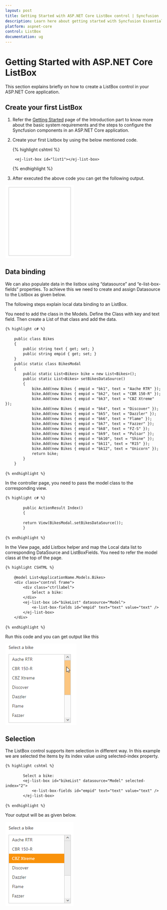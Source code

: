 ```yaml
---
layout: post
title: Getting Started with ASP.NET Core ListBox control | Syncfusion
description: Learn here about getting started with Syncfusion Essential Studio ASP.NET Core ListBox control, its elements, and more.
platform: aspnet-core
control: ListBox
documentation: ug
---
```


# Getting Started with ASP.NET Core ListBox

This section explains briefly on how to create a ListBox control in your ASP.NET Core application.

## Create your first ListBox

1. Refer the [Getting Started](https://help.syncfusion.com/aspnet-core/gettingstarted/getting-started-1-1-0) page of the Introduction part to know more about the basic system requirements and the steps to configure the Syncfusion components in an ASP.NET Core application.
2. Create your first Listbox by using the below mentioned code.

    {% highlight cshtml %}
    
        <ej-list-box id="list1"></ej-list-box>

    {% endhighlight %}

3. After executed the above code you can get the following output.

![](Getting-Started_Images/default.png)

## Data binding

We can also populate data in the listbox using “datasource” and “e-list-box-fields” properties. To achieve this we need to create and assign Datasource to the Listbox as given below.

The following steps explain local data binding to an ListBox.

You need to add the class in the Models. Define the Class with key and text field. Then create a List of that class and add the data.

    {% highlight c# %}

        public class Bikes
        {
            public string text { get; set; }
            public string empid { get; set; }
        }
        public static class BikesModal
        {
            public static List<Bikes> bike = new List<Bikes>();
            public static List<Bikes> setBikesDataSource()
            {
                bike.Add(new Bikes { empid = "bk1", text = "Aache RTR" });
                bike.Add(new Bikes { empid = "bk2", text = "CBR 150-R" });
                bike.Add(new Bikes { empid = "bk3", text = "CBZ Xtreme" });
                bike.Add(new Bikes { empid = "bk4", text = "Discover" });
                bike.Add(new Bikes { empid = "bk5", text = "Dazzler" });
                bike.Add(new Bikes { empid = "bk6", text = "Flame" });
                bike.Add(new Bikes { empid = "bk7", text = "Fazzer" });
                bike.Add(new Bikes { empid = "bk8", text = "FZ-S" });
                bike.Add(new Bikes { empid = "bk9", text = "Pulsar" });
                bike.Add(new Bikes { empid = "bk10", text = "Shine" });
                bike.Add(new Bikes { empid = "bk11", text = "R15" });
                bike.Add(new Bikes { empid = "bk12", text = "Unicorn" });
                return bike;
            }
        }

    {% endhighlight %}

In the controller page, you need to pass the model class to the corresponding view.

    {% highlight c# %}

            public ActionResult Index()
            {

            return View(BikesModal.setBikesDataSource());                
            }

    {% endhighlight %}

In the View page, add Listbox helper and map the Local data list to corresponding DataSource and ListBoxFields. You need to refer the model class at the top of the page.    

    {% highlight CSHTML %}

        @model List<ApplicationName.Models.Bikes>
        <div class="control frame">
            <div class="ctrllabel">
                Select a bike:
            </div>
            <ej-list-box id="bikeList" datasource="Model">
                <e-list-box-fields id="empid" text="text" value="text" />
            </ej-list-box>
        </div>
                
    {% endhighlight %}

Run this code and you can get output like this

![](Getting-Started_Images/datasource.png)

## Selection

The ListBox control supports item selection in different way. In this example we are selected the items by its index value using selected-index property.

    {% highlight cshtml %}
            
            Select a bike:
            <ej-list-box id="bikeList" datasource="Model" selected-index="2">
                <e-list-box-fields id="empid" text="text" value="text" />
            </ej-list-box> 

    {% endhighlight %}
 
 Your output will be as given below.

![](Getting-Started_Images/selectedIndex.png)
 
 